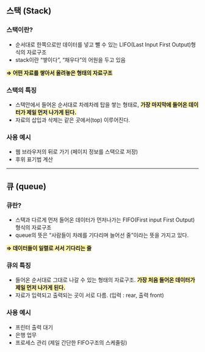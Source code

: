 ## 스택 (Stack)

### 스택이란?

- 순서대로 한쪽으로만 데이터를 넣고 뺄 수 있는 LIFO(Last Input First Output)형식의 자료구조
- stack이란 “쌓이다”, “채우다”의 어원을 두고 있음

<span style="background:#fff5b1">**⇒ 어떤 자료를 쌓아서 올려놓은 형태의 자료구조**</span>

### 스택의 특징

- 스택안에서 들어온 순서대로 차례차례 탑을 쌓는 형태로, <span style="background:#fff5b1">**가장 마지막에 들어온 데이터가 제일 먼저 나가게 된다.**<span>
- 자료의 삽입과 삭제는 같은 곳에서(top) 이루어진다.

### 사용 예시

- 웹 브라우저의 뒤로 가기 (페이지 정보를 스택으로 저장)
- 후위 표기법 계산

---

## 큐 (queue)

### 큐란?

- 스택과 다르게 먼저 들어온 데이터가 먼저나가는 FIFO(First input First Output)형식의 자료구조
- queue의 뜻은 “사람들이 차례를 기다리며 늘어선 줄”이라는 뜻을 가지고 있다.

<span style="background:#fff5b1">**⇒ 데이터들이 일렬로 서서 기다리는 줄**<span>

### 큐의 특징

- 들어온 순서대로 그대로 나갈 수 있는 형태의 자료구조. <span style="background:#fff5b1">**가장 처음 들어온 데이터가 제일 먼저 나가게 된다.**<span>
- 자료가 입력되고 출력되는 곳이 서로 다름. (입력 : rear, 출력 front)

### 사용 예시

- 프린터 출력 대기
- 은행 업무
- 프로세스 관리 (제일 간단한 FIFO구조의 스케줄링)
